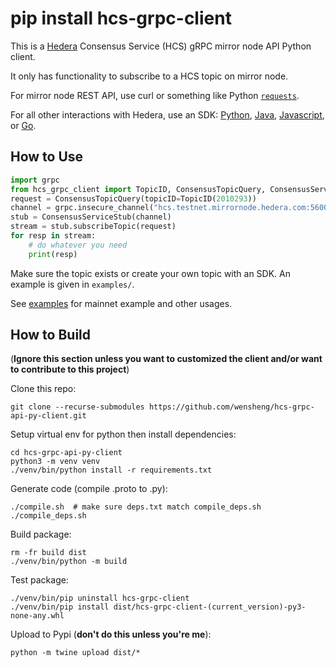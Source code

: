 # pip install hcs-grpc-client

This is a [Hedera](https://hedera.com/) Consensus Service (HCS) gRPC mirror node API Python client.

It only has functionality to subscribe to a HCS topic on mirror node.

For mirror node REST API, use curl or something like Python [`requests`](https://pypi.org/project/requests/).

For all other interactions with Hedera, use an SDK:
[Python](https://github.com/wensheng/hedera-sdk-py),
[Java](https://github.com/hashgraph/hedera-sdk-java),
[Javascript](https://github.com/hashgraph/hedera-sdk-js), or
[Go](https://github.com/hashgraph/hedera-sdk-go).

## How to Use
```python
import grpc
from hcs_grpc_client import TopicID, ConsensusTopicQuery, ConsensusServiceStub
request = ConsensusTopicQuery(topicID=TopicID(2010293))
channel = grpc.insecure_channel("hcs.testnet.mirrornode.hedera.com:5600")
stub = ConsensusServiceStub(channel)
stream = stub.subscribeTopic(request)
for resp in stream:
    # do whatever you need
    print(resp)
```

Make sure the topic exists or create your own topic with an SDK.  An example is given in `examples/`.

See [examples](https://github.com/wensheng/hcs-grpc-api-py-client/tree/main/examples) for mainnet example and other usages.


## How to Build
(**Ignore this section unless you want to customized the client and/or want to contribute to this project**)

Clone this repo:

    git clone --recurse-submodules https://github.com/wensheng/hcs-grpc-api-py-client.git

Setup virtual env for python then install dependencies:

    cd hcs-grpc-api-py-client
    python3 -m venv venv
    ./venv/bin/python install -r requirements.txt

Generate code (compile .proto to .py):

    ./compile.sh  # make sure deps.txt match compile_deps.sh
    ./compile_deps.sh

Build package:

    rm -fr build dist
    ./venv/bin/python -m build

Test package:

    ./venv/bin/pip uninstall hcs-grpc-client
    ./venv/bin/pip install dist/hcs-grpc-client-(current_version)-py3-none-any.whl

Upload to Pypi (**don't do this unless you're me**):

    python -m twine upload dist/*
